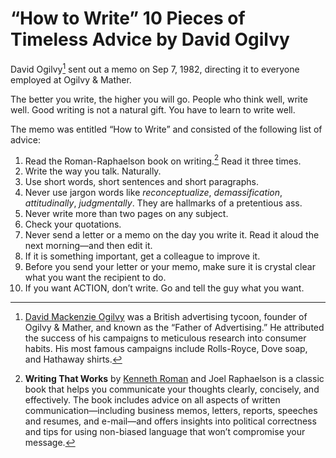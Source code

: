 # “How to Write” 10 Pieces of Timeless Advice by David Ogilvy

David Ogilvy[^Ogilvy] sent out a memo on Sep 7, 1982, directing it to everyone employed at Ogilvy & Mather.

The better you write, the higher you will go. People who think well, write well. Good writing is not a natural gift. You have to learn to write well.

The memo was entitled “How to Write” and consisted of the following list of advice:

1. Read the Roman-Raphaelson book on writing.[^WritingThatWorks] Read it three times.
2. Write the way you talk. Naturally.
3. Use short words, short sentences and short paragraphs.
4. Never use jargon words like _reconceptualize_, _demassification_, _attitudinally_, _judgmentally_. They are hallmarks of a pretentious ass.
5. Never write more than two pages on any subject.
6. Check your quotations.
7. Never send a letter or a memo on the day you write it. Read it aloud the next morning—and then edit it.
8. If it is something important, get a colleague to improve it.
9. Before you send your letter or your memo, make sure it is crystal clear what you want the recipient to do.
10. If you want ACTION, don’t write. Go and tell the guy what you want.

[^Ogilvy]: [David Mackenzie Ogilvy](https://en.wikipedia.org/wiki/David_Ogilvy_(businessman)) was a British advertising tycoon, founder of Ogilvy & Mather, and known as the “Father of Advertising.” He attributed the success of his campaigns to meticulous research into consumer habits. His most famous campaigns include Rolls-Royce, Dove soap, and Hathaway shirts.

[^WritingThatWorks]: **Writing That Works** by [Kenneth Roman](https://en.wikipedia.org/wiki/Kenneth_Roman) and Joel Raphaelson is a classic book that helps you communicate your thoughts clearly, concisely, and effectively. The book includes advice on all aspects of written communication—including business memos, letters, reports, speeches and resumes, and e-mail—and offers insights into political correctness and tips for using non-biased language that won’t compromise your message.